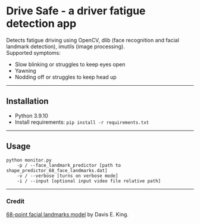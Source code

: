 # Drive Safe - a driver fatigue detection app 

Detects fatigue driving using OpenCV, dlib (face recognition and facial landmark detection), imutils (image processing).   
Supported symptoms:
- Slow blinking or struggles to keep eyes open
- Yawning
- Nodding off or struggles to keep head up
---
## Installation
- Python 3.9.10
- Install requirements: ```pip install -r requirements.txt```
---
## Usage
```
python monitor.py
    -p / --face_landmark_predictor [path to shape_predictor_68_face_landmarks.dat]
    -v / --verbose [turns on verbose mode]
    -i / --input [optional input video file relative path]
```
---
### Credit
[68-point facial landmarks model](https://github.com/davisking/dlib-models#shape_predictor_68_face_landmarksdatbz2) by Davis E. King.
